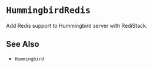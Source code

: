 # ``HummingbirdRedis``

Add Redis support to Hummingbird server with RediStack.

## See Also

- ``Hummingbird``
